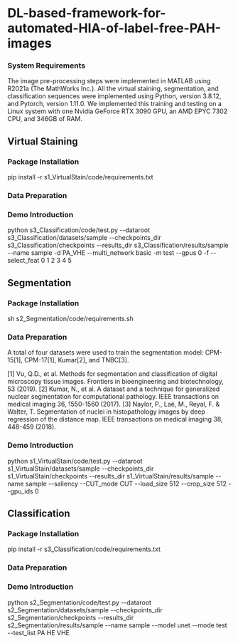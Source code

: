 # DL-based-framework-for-automated-HIA-of-label-free-PAH-images

### System Requirements
The image pre-processing steps were implemented in MATLAB using R2021a (The MathWorks Inc.). 
All the virtual staining, segmentation, and classification sequences were implemented using Python, version 3.8.12, and Pytorch, version 1.11.0. We implemented this training and testing on a Linux system with one Nvidia GeForce RTX 3090 GPU, an AMD EPYC 7302 CPU, and 346GB of RAM.

## Virtual Staining
### Package Installation
pip install -r s1_VirtualStain/code/requirements.txt
### Data Preparation

### Demo Introduction
python s3_Classification/code/test.py --dataroot s3_Classification/datasets/sample --checkpoints_dir s3_Classification/checkpoints --results_dir s3_Classification/results/sample --name sample -d PA_VHE  --multi_network basic -m test --gpus 0 -f --select_feat 0 1 2 3 4 5


## Segmentation
### Package Installation
sh s2_Segmentation/code/requirements.sh
### Data Preparation
A total of four datasets were used to train the segmentation model: CPM-15[1], CPM-17[1], Kumar[2], and TNBC[3].

[1] Vu, Q.D., et al. Methods for segmentation and classification of digital microscopy tissue images. Frontiers in bioengineering and biotechnology, 53 (2019).
[2] Kumar, N., et al. A dataset and a technique for generalized nuclear segmentation for computational pathology. IEEE transactions on medical imaging 36, 1550-1560 (2017).
[3] Naylor, P., Laé, M., Reyal, F. & Walter, T. Segmentation of nuclei in histopathology images by deep regression of the distance map. IEEE transactions on medical imaging 38, 448-459 (2018).


### Demo Introduction
python s1_VirtualStain/code/test.py --dataroot s1_VirtualStain/datasets/sample --checkpoints_dir s1_VirtualStain/checkpoints --results_dir s1_VirtualStain/results/sample --name sample --saliency --CUT_mode CUT --load_size 512 --crop_size 512 --gpu_ids 0



## Classification
### Package Installation
pip install -r s3_Classification/code/requirements.txt
### Data Preparation

### Demo Introduction
python s2_Segmentation/code/test.py --dataroot s2_Segmentation/datasets/sample --checkpoints_dir s2_Segmentation/checkpoints --results_dir s2_Segmentation/results/sample --name sample --model unet --mode test --test_list PA HE VHE
